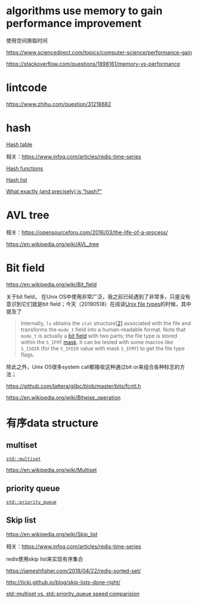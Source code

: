 # algorithms use memory to gain performance improvement

使用空间换取时间

https://www.sciencedirect.com/topics/computer-science/performance-gain

https://stackoverflow.com/questions/1898161/memory-vs-performance

# lintcode

https://www.zhihu.com/question/31218682

# hash

[Hash table](https://en.wikipedia.org/wiki/Hash_table)

相关：https://www.infoq.com/articles/redis-time-series

[Hash functions](https://en.wikipedia.org/wiki/Category:Hash_functions)

[Hash list](https://en.wikipedia.org/wiki/Hash_list)

[What exactly (and precisely) is “hash?”](https://cs.stackexchange.com/questions/55471/what-exactly-and-precisely-is-hash)

# AVL tree

相关：https://opensourceforu.com/2016/03/the-life-of-a-process/

https://en.wikipedia.org/wiki/AVL_tree

# Bit field

https://en.wikipedia.org/wiki/Bit_field

关于bit field， 在Unix OS中使用非常广泛，我之前已经遇到了非常多，只是没有意识到它们就是bit field；今天（20190518）在阅读[Unix file types](https://en.wikipedia.org/wiki/Unix_file_types)的时候，其中提及了

> Internally, `ls` obtains the `stat` structure[[2\]](https://en.wikipedia.org/wiki/Unix_file_types#cite_note-2) associated with the file and transforms the `mode_t` field into a human-readable format. Note that `mode_t` is actually a [bit field](https://en.wikipedia.org/wiki/Bit_field) with two parts; the file type is stored within the `S_IFMT` [mask](https://en.wikipedia.org/wiki/Mask_(computing)). It can be tested with some macros like `S_ISDIR` (for the `S_IFDIR` value with mask `S_IFMT`) to get the file type flags.

除此之外，Unix OS很多system call都接收这种通过bit or来组合各种标志的方法；

https://github.com/lattera/glibc/blob/master/bits/fcntl.h

https://en.wikipedia.org/wiki/Bitwise_operation

# 有序data structure

## multiset

[`std::multiset`](https://en.cppreference.com/w/cpp/container/multiset)

https://en.wikipedia.org/wiki/Multiset

## priority queue

[`std::priority_queue`](https://en.cppreference.com/w/cpp/container/priority_queue)

## Skip list

https://en.wikipedia.org/wiki/Skip_list

相关：https://www.infoq.com/articles/redis-time-series

redis使用skip list来实现有序集合

https://jameshfisher.com/2018/04/22/redis-sorted-set/

http://ticki.github.io/blog/skip-lists-done-right/

[std::multiset vs. std::priority_queue speed comparision](https://stackoverflow.com/questions/5895792/stdmultiset-vs-stdpriority-queue-speed-comparision?rq=1)